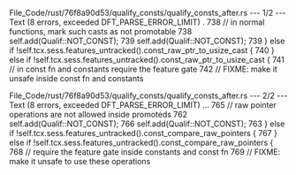 File_Code/rust/76f8a90d53/qualify_consts/qualify_consts_after.rs --- 1/2 --- Text (8 errors, exceeded DFT_PARSE_ERROR_LIMIT)
  .                                                                                                                                                          738                             // in normal functions, mark such casts as not promotable
738                             self.add(Qualif::NOT_CONST);                                                                                                 739                             self.add(Qualif::NOT_CONST);
739                         } else if !self.tcx.sess.features_untracked().const_raw_ptr_to_usize_cast {                                                      740                         } else if !self.tcx.sess.features_untracked().const_raw_ptr_to_usize_cast {
                                                                                                                                                             741                             // in const fn and constants require the feature gate
                                                                                                                                                             742                             // FIXME: make it unsafe inside const fn and constants

File_Code/rust/76f8a90d53/qualify_consts/qualify_consts_after.rs --- 2/2 --- Text (8 errors, exceeded DFT_PARSE_ERROR_LIMIT)
...                                                                                                                                                          765                         // raw pointer operations are not allowed inside promoteds
762                         self.add(Qualif::NOT_CONST);                                                                                                     766                         self.add(Qualif::NOT_CONST);
763                     } else if !self.tcx.sess.features_untracked().const_compare_raw_pointers {                                                           767                     } else if !self.tcx.sess.features_untracked().const_compare_raw_pointers {
                                                                                                                                                             768                         // require the feature gate inside constants and const fn
                                                                                                                                                             769                         // FIXME: make it unsafe to use these operations

